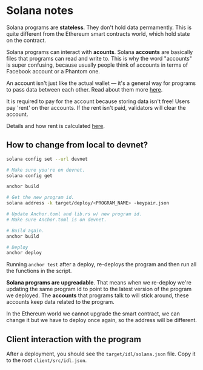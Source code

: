 # Solana notes

Solana programs are **stateless**. They don't hold data permamently. This is quite different from the Ethereum smart contracts world, which hold state on the contract.

Solana programs can interact with **acounts**. Solana **accounts** are basically files that programs can read and write to. This is why the word "accounts" is super confusing, because usually people think of accounts in terms of Facebook account or a Phantom one.

An account isn't just like the actual wallet — it's a general way for programs to pass data between each other. Read about them more [here](https://docs.solana.com/developing/programming-model/accounts?utm_source=buildspace.so&utm_medium=buildspace_project).

It is required to pay for the account because storing data isn't free! Users pay 'rent' on ther accounts. If the rent isn't paid, validators will clear the account.

Details and how rent is calculated [here](https://docs.solana.com/developing/programming-model/accounts#rent).

## How to change from local to devnet?

```sh
solana config set --url devnet

# Make sure you're on devnet.
solana config get

anchor build

# Get the new program id.
solana address -k target/deploy/<PROGRAM_NAME> -keypair.json

# Update Anchor.toml and lib.rs w/ new program id.
# Make sure Anchor.toml is on devnet.

# Build again.
anchor build

# Deploy
anchor deploy
```

Running `anchor test` after a deploy, re-deploys the program and then run all the functions in the script.

**Solana programs are upgreadable**. That means when we re-deploy we're updating the same program id to point to the latest version of the program we deployed. The **accounts** that programs talk to will stick around, these accounts keep data related to the program.

In the Ethereum world we cannot upgrade the smart contract, we can change it but we have to deploy once again, so the address will be different.

## Client interaction with the program

After a deployment, you should see the `target/idl/solana.json` file. Copy it to the root `client/src/idl.json`.
